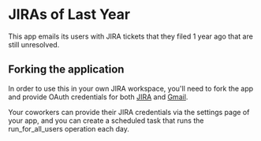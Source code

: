 # JIRAs of Last Year

This app emails its users with JIRA tickets that they filed 1 year ago that are still unresolved.

## Forking the application

In order to use this in your own JIRA workspace, you'll need to fork the app and provide OAuth credentials for both [JIRA](https://www.transposit.com/docs/references/connect-to-jira/) and [Gmail](https://www.transposit.com/docs/references/connector-authentication/#generating-a-client-id-and-secret-with-google-connectors).

Your coworkers can provide their JIRA credentials via the settings page of your app, and you can create a scheduled task that runs the run_for_all_users operation each day.
